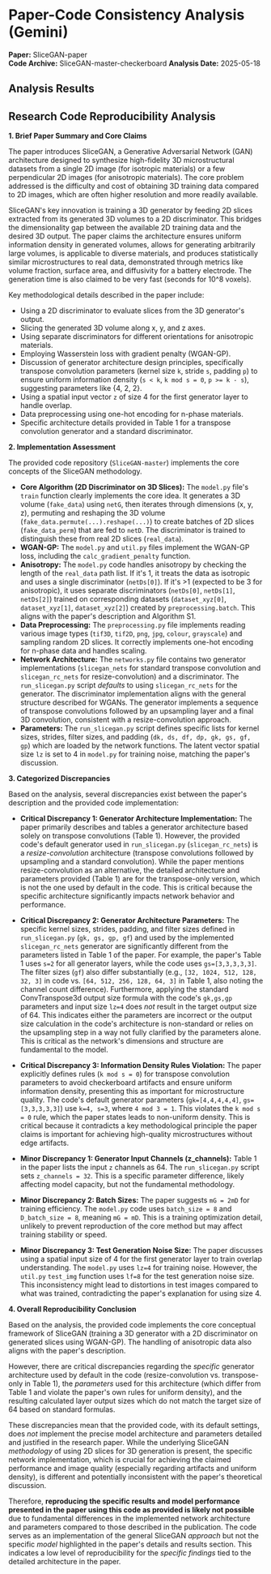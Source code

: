 # Paper-Code Consistency Analysis (Gemini)

**Paper:** SliceGAN-paper  
**Code Archive:** SliceGAN-master-checkerboard
**Analysis Date:** 2025-05-18

## Analysis Results

## Research Code Reproducibility Analysis

**1. Brief Paper Summary and Core Claims**

The paper introduces SliceGAN, a Generative Adversarial Network (GAN) architecture designed to synthesize high-fidelity 3D microstructural datasets from a single 2D image (for isotropic materials) or a few perpendicular 2D images (for anisotropic materials). The core problem addressed is the difficulty and cost of obtaining 3D training data compared to 2D images, which are often higher resolution and more readily available.

SliceGAN's key innovation is training a 3D generator by feeding 2D slices extracted from its generated 3D volumes to a 2D discriminator. This bridges the dimensionality gap between the available 2D training data and the desired 3D output. The paper claims the architecture ensures uniform information density in generated volumes, allows for generating arbitrarily large volumes, is applicable to diverse materials, and produces statistically similar microstructures to real data, demonstrated through metrics like volume fraction, surface area, and diffusivity for a battery electrode. The generation time is also claimed to be very fast (seconds for 10^8 voxels).

Key methodological details described in the paper include:
*   Using a 2D discriminator to evaluate slices from the 3D generator's output.
*   Slicing the generated 3D volume along x, y, and z axes.
*   Using separate discriminators for different orientations for anisotropic materials.
*   Employing Wasserstein loss with gradient penalty (WGAN-GP).
*   Discussion of generator architecture design principles, specifically transpose convolution parameters (kernel size `k`, stride `s`, padding `p`) to ensure uniform information density (`s < k`, `k mod s = 0`, `p >= k - s`), suggesting parameters like {4, 2, 2}.
*   Using a spatial input vector `z` of size 4 for the first generator layer to handle overlap.
*   Data preprocessing using one-hot encoding for n-phase materials.
*   Specific architecture details provided in Table 1 for a transpose convolution generator and a standard discriminator.

**2. Implementation Assessment**

The provided code repository (`SliceGAN-master`) implements the core concepts of the SliceGAN methodology.

*   **Core Algorithm (2D Discriminator on 3D Slices):** The `model.py` file's `train` function clearly implements the core idea. It generates a 3D volume (`fake_data`) using `netG`, then iterates through dimensions (x, y, z), permuting and reshaping the 3D volume (`fake_data.permute(...).reshape(...)`) to create batches of 2D slices (`fake_data_perm`) that are fed to `netD`. The discriminator is trained to distinguish these from real 2D slices (`real_data`).
*   **WGAN-GP:** The `model.py` and `util.py` files implement the WGAN-GP loss, including the `calc_gradient_penalty` function.
*   **Anisotropy:** The `model.py` code handles anisotropy by checking the length of the `real_data` path list. If it's 1, it treats the data as isotropic and uses a single discriminator (`netDs[0]`). If it's >1 (expected to be 3 for anisotropic), it uses separate discriminators (`netDs[0]`, `netDs[1]`, `netDs[2]`) trained on corresponding datasets (`dataset_xyz[0]`, `dataset_xyz[1]`, `dataset_xyz[2]`) created by `preprocessing.batch`. This aligns with the paper's description and Algorithm S1.
*   **Data Preprocessing:** The `preprocessing.py` file implements reading various image types (`tif3D`, `tif2D`, `png`, `jpg`, `colour`, `grayscale`) and sampling random 2D slices. It correctly implements one-hot encoding for n-phase data and handles scaling.
*   **Network Architecture:** The `networks.py` file contains two generator implementations (`slicegan_nets` for standard transpose convolution and `slicegan_rc_nets` for resize-convolution) and a discriminator. The `run_slicegan.py` script *defaults* to using `slicegan_rc_nets` for the generator. The discriminator implementation aligns with the general structure described for WGANs. The generator implements a sequence of transpose convolutions followed by an upsampling layer and a final 3D convolution, consistent with a resize-convolution approach.
*   **Parameters:** The `run_slicegan.py` script defines specific lists for kernel sizes, strides, filter sizes, and padding (`dk, ds, df, dp, gk, gs, gf, gp`) which are loaded by the network functions. The latent vector spatial size `lz` is set to 4 in `model.py` for training noise, matching the paper's discussion.

**3. Categorized Discrepancies**

Based on the analysis, several discrepancies exist between the paper's description and the provided code implementation:

*   **Critical Discrepancy 1: Generator Architecture Implementation:** The paper primarily describes and tables a generator architecture based solely on transpose convolutions (Table 1). However, the provided code's default generator used in `run_slicegan.py` (`slicegan_rc_nets`) is a *resize-convolution* architecture (transpose convolutions followed by upsampling and a standard convolution). While the paper mentions resize-convolution as an alternative, the detailed architecture and parameters provided (Table 1) are for the transpose-only version, which is not the one used by default in the code. This is critical because the specific architecture significantly impacts network behavior and performance.

*   **Critical Discrepancy 2: Generator Architecture Parameters:** The specific kernel sizes, strides, padding, and filter sizes defined in `run_slicegan.py` (`gk, gs, gp, gf`) and used by the implemented `slicegan_rc_nets` generator are significantly different from the parameters listed in Table 1 of the paper. For example, the paper's Table 1 uses `s=2` for all generator layers, while the code uses `gs=[3,3,3,3,3]`. The filter sizes (`gf`) also differ substantially (e.g., `[32, 1024, 512, 128, 32, 3]` in code vs. `[64, 512, 256, 128, 64, 3]` in Table 1, also noting the channel count difference). Furthermore, applying the standard ConvTranspose3d output size formula with the code's `gk,gs,gp` parameters and input size `lz=4` does *not* result in the target output size of 64. This indicates either the parameters are incorrect or the output size calculation in the code's architecture is non-standard or relies on the upsampling step in a way not fully clarified by the parameters alone. This is critical as the network's dimensions and structure are fundamental to the model.

*   **Critical Discrepancy 3: Information Density Rules Violation:** The paper explicitly defines rules (`k mod s = 0`) for transpose convolution parameters to avoid checkerboard artifacts and ensure uniform information density, presenting this as important for microstructure quality. The code's default generator parameters (`gk=[4,4,4,4,4]`, `gs=[3,3,3,3,3]`) use `k=4, s=3`, where `4 mod 3 = 1`. This violates the `k mod s = 0` rule, which the paper states leads to non-uniform density. This is critical because it contradicts a key methodological principle the paper claims is important for achieving high-quality microstructures without edge artifacts.

*   **Minor Discrepancy 1: Generator Input Channels (z_channels):** Table 1 in the paper lists the input `z` channels as 64. The `run_slicegan.py` script sets `z_channels = 32`. This is a specific parameter difference, likely affecting model capacity, but not the fundamental methodology.

*   **Minor Discrepancy 2: Batch Sizes:** The paper suggests `mG = 2mD` for training efficiency. The `model.py` code uses `batch_size = 8` and `D_batch_size = 8`, meaning `mG = mD`. This is a training optimization detail, unlikely to prevent reproduction of the core method but may affect training stability or speed.

*   **Minor Discrepancy 3: Test Generation Noise Size:** The paper discusses using a spatial input size of 4 for the first generator layer to train overlap understanding. The `model.py` uses `lz=4` for training noise. However, the `util.py` `test_img` function uses `lf=8` for the test generation noise size. This inconsistency might lead to distortions in test images compared to what was trained, contradicting the paper's explanation for using size 4.

**4. Overall Reproducibility Conclusion**

Based on the analysis, the provided code implements the core conceptual framework of SliceGAN (training a 3D generator with a 2D discriminator on generated slices using WGAN-GP). The handling of anisotropic data also aligns with the paper's description.

However, there are critical discrepancies regarding the *specific* generator architecture used by default in the code (resize-convolution vs. transpose-only in Table 1), the *parameters* used for this architecture (which differ from Table 1 and violate the paper's own rules for uniform density), and the resulting calculated layer output sizes which do not match the target size of 64 based on standard formulas.

These discrepancies mean that the provided code, with its default settings, does *not* implement the precise model architecture and parameters detailed and justified in the research paper. While the underlying SliceGAN *methodology* of using 2D slices for 3D generation is present, the specific network implementation, which is crucial for achieving the claimed performance and image quality (especially regarding artifacts and uniform density), is different and potentially inconsistent with the paper's theoretical discussion.

Therefore, **reproducing the specific results and model performance presented in the paper using this code as provided is likely not possible** due to fundamental differences in the implemented network architecture and parameters compared to those described in the publication. The code serves as an implementation of the general SliceGAN *approach* but not the specific *model* highlighted in the paper's details and results section. This indicates a low level of reproducibility for the *specific findings* tied to the detailed architecture in the paper.